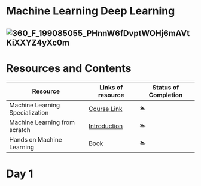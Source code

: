 # Machine Learning Deep Learning
## ![360_F_199085055_PHnnW6fDvptWOHj6mAVtKiXXYZ4yXc0m](https://github.com/Yugalpoudel07/MachineLearningDeepLearning/assets/134123589/2102c8d0-c85f-4ce6-b1b6-c85668f0b92c)
# Resources and Contents
| Resource | Links of resource | Status of Completion |
|-----------------|-----------------|-----------------|
| Machine Learning Specialization   | [Course Link](https://www.coursera.org/specializations/machine-learning-introduction?) | &#x1F3CA;  |
|  Machine Learning from scratch   | [Introduction](https://dafriedman97.github.io/mlbook/content/introduction.html#introduction)    | &#x1F3CA;    |
| Hands on Machine Learning    | Book    | &#x1F3CA;    |

# Day 1

